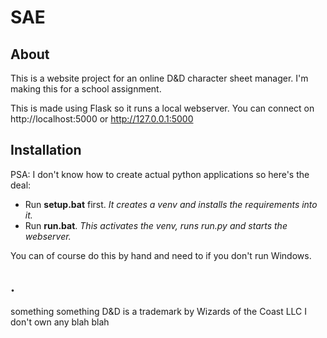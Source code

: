 # SAE

## About
This is a website project for an online D&D character sheet manager. I'm making this for a school assignment.

This is made using Flask so it runs a local webserver. You can connect on http://localhost:5000 or http://127.0.0.1:5000

## Installation

PSA: I don't know how to create actual python applications so here's the deal:
* Run **setup.bat** first. *It creates a venv and installs the requirements into it.*
* Run **run.bat**. *This activates the venv, runs run.py and starts the webserver.*

You can of course do this by hand and need to if you don't run Windows.

## .

something something D&D is a trademark by Wizards of the Coast LLC I don't own any blah blah
